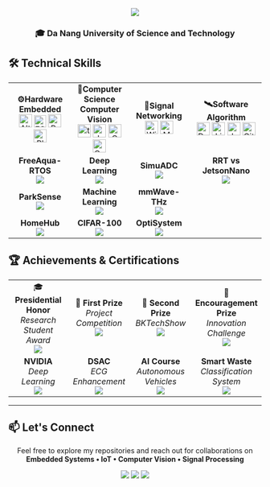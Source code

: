 <p align="center">
  <img src="https://readme-typing-svg.herokuapp.com/?font=Righteous&size=35&center=true&vCenter=true&width=500&height=70&duration=4000&lines=Hi+There!+👋;I'm+Ba+Thanh;Electronics+Engineer" />
</p>

<h3 align="center">🎓 Da Nang University of Science and Technology</h3>


## 🛠️ Technical Skills

<div align="left">
<table width="100%">
  <colgroup>
    <col width="25%"><col width="22%"><col width="25%"><col width="28%">
  </colgroup>

  <!-- Row 1: SKILLS -->
  <tr>
    <td align="center">
      <b>⚙️Hardware<br/>Embedded</b><br/>
      <img src="https://cdn.simpleicons.org/altiumdesigner/A5915F" width="26" alt="Altium Designer"/>
      <img src="https://cdn.simpleicons.org/espressif/E7352C" width="24" alt="ESP32"/>
      <img src="https://cdn.simpleicons.org/circuitverse/1E5083" width="26" alt="Proteus"/>
      <img src="https://cdn.simpleicons.org/platformio/FF6600" width="26" alt="PlatformIO"/> 
    </td>
    <td align="center">
      <b>🧠Computer Science<br/>Computer Vision</b><br/>
      <img src="https://cdn.simpleicons.org/tensorflow/FF6F00" width="26" alt="tensorflow"/>
      <img src="https://cdn.simpleicons.org/jupyter/F37626" width="26" alt="Jupyter"/>
      <img src="https://cdn.simpleicons.org/opencv/5C3EE8" width="26" alt="OpenCV"/>
      <img src="https://cdn.simpleicons.org/googlecolab/F9AB00" width="26" alt="Google Colab"/>
    </td>
    <td align="center">
      <b>📡Signal<br/>Networking</b><br/>
      <img src="https://cdn.simpleicons.org/wireshark/1679A7" width="26" alt="Wireshark"/>
      <img src="https://cdn.simpleicons.org/mqtt/660066" width="26" alt="MQTT"/>
    </td>
    <td align="center">
      <b>🛰️Software<br/>Algorithm</b><br/>
      <img src="https://cdn.simpleicons.org/docker/2496ED" width="26" alt="Docker"/>
      <img src="https://cdn.simpleicons.org/linux/FCC624" width="26" alt="Linux"/>
      <img src="https://cdn.simpleicons.org/nvidia/76B900" width="26" alt="Jetson Nano"/>
      <img src="https://cdn.simpleicons.org/git/F05032" width="26" alt="Git"/>
    </td>
  </tr>

  <!-- Row 2: PROJECT #1 -->
  <tr>
    <td align="center">
      <b>FreeAqua-RTOS</b><br/>
      <a href="https://github.com/bathanh0309/FreeAqua-RTOS">
        <img src="https://img.shields.io/badge/View-00C7B7?style=for-the-badge&logo=github&logoColor=white"/>
      </a>
    </td>
    <td align="center">
      <b>Deep Learning</b><br/>
      <a href="https://github.com/bathanh0309/DeepLearning">
        <img src="https://img.shields.io/badge/View-FF6F00?style=for-the-badge&logo=github&logoColor=white"/>
      </a>
    </td>
    <td align="center">
      <b>SimuADC</b><br/>
      <a href="https://github.com/bathanh0309/SimuADC">
        <img src="https://img.shields.io/badge/View-FF8C00?style=for-the-badge&logo=github&logoColor=white"/>
      </a>
    </td>
    <td align="center">
      <b>RRT vs JetsonNano</b><br/>
      <a href="https://github.com/bathanh0309/rob-rrt-jetson-nano">
        <img src="https://img.shields.io/badge/View-76B900?style=for-the-badge&logo=github&logoColor=white"/>
      </a>
    </td>
  </tr>

  <!-- Row 3: PROJECT #2 -->
  <tr>
    <td align="center">
      <b>ParkSense</b><br/>
      <a href="https://github.com/bathanh0309/PBL3_Smart_Parking">
        <img src="https://img.shields.io/badge/View-4285F4?style=for-the-badge&logo=github&logoColor=white"/>
      </a>
    </td>
    <td align="center">
      <b>Machine Learning</b><br/>
      <a href="https://github.com/bathanh0309/MachineLearning">
        <img src="https://img.shields.io/badge/View-0078D7?style=for-the-badge&logo=github&logoColor=white"/>
      </a>
    </td>
    <td align="center">
      <b>mmWave-THz</b><br/>
      <a href="https://github.com/bathanh0309/mmWave-THz">
        <img src="https://img.shields.io/badge/View-6A1B9A?style=for-the-badge&logo=github&logoColor=white"/>
      </a>
    </td>
    <td align="center">
      &nbsp;
    </td>
  </tr>

  <!-- Row 4: PROJECT #3 -->
  <tr>
    <td align="center">
      <b>HomeHub</b><br/>
      <a href="https://github.com/bathanh0309/IoT-HomeHub">
        <img src="https://img.shields.io/badge/View-FF6F00?style=for-the-badge&logo=github&logoColor=white"/>
      </a>
    </td>
    <td align="center">
      <b>CIFAR-100</b><br/>
      <a href="https://github.com/bathanh0309/DeepLearning">
        <img src="https://img.shields.io/badge/View-1f6feb?style=for-the-badge&logo=github&logoColor=white"/>
      </a>
    </td>
    <td align="center">
      <b>OptiSystem</b><br/>
      <a href="https://github.com/bathanh0309/Optisystem">
        <img src="https://img.shields.io/badge/View-005BAC?style=for-the-badge&logo=github&logoColor=white"/>
      </a>
    </td>
    <td align="center">
      &nbsp;
    </td>
  </tr>

</table>
</div>


## 🏆 Achievements & Certifications
<div align="left">
<table width="100%">
  <colgroup>
    <col width="25%"><col width="25%"><col width="25%"><col width="25%">
  </colgroup>

  <!-- Row 1 -->
  <tr>
    <td align="center">
      🎓 <b>Presidential Honor</b><br/>
      <i>Research Student Award</i><br/>
      <a href="https://drive.google.com/file/d/1tr2x93TwjTtUAfHl8ggOcIgXE5LCZisv/view">
        <img src="https://img.shields.io/badge/View-4285F4?style=for-the-badge&logo=googledrive&logoColor=white"/>
      </a>
    </td>
    <td align="center">
      🥇 <b>First Prize</b><br/>
      <i>Project Competition</i><br/>
      <a href="https://drive.google.com/file/d/1iI_mmLu6SrupykpjnciBaJUs4rW604Rp/view">
        <img src="https://img.shields.io/badge/View-FFD700?style=for-the-badge&logo=googledrive&logoColor=white"/>
      </a>
    </td>
    <td align="center">
      🥈 <b>Second Prize</b><br/>
      <i>BKTechShow</i><br/>
      <a href="https://drive.google.com/file/d/1Nn8-F5u36uuBbKG1-ddfdwV_-vlJIkSc/view">
        <img src="https://img.shields.io/badge/View-C0C0C0?style=for-the-badge&logo=googledrive&logoColor=white"/>
      </a>
    </td>
    <td align="center">
      🥉<b>Encouragement Prize</b><br/>
      <i>Innovation Challenge</i><br/>
      <a href="https://drive.google.com/file/d/1_k1gOUejFIOUj8iQCzT4rLdRF-s7Xugo/view?usp=drive_link">
        <img src="https://img.shields.io/badge/View-1f6feb?style=for-the-badge&logo=googledrive&logoColor=white"/>
      </a>
    </td>
  </tr>

  <!-- Row 2 -->
  <tr>
    <td align="center">
      <b>NVIDIA</b><br/>
      <i>Deep Learning</i><br/>
      <a href="https://drive.google.com/file/d/1IS7MKVRLEAUrxG3UAmzJelLf3vWU4Bb1/view">
        <img src="https://img.shields.io/badge/View-76B900?style=for-the-badge&logo=nvidia&logoColor=white"/>
      </a>
    </td>
    <td align="center">
      <b>DSAC</b><br/>
      <i>ECG Enhancement</i><br/>
      <a href="https://drive.google.com/file/d/1GZvRcehhXUOCUiw5jLp3gS9lZ-kPk8T2/view">
        <img src="https://img.shields.io/badge/View-FF6B6B?style=for-the-badge&logo=googledrive&logoColor=white"/>
      </a>
    </td>
    <td align="center">
      <b>AI Course</b><br/>
      <i>Autonomous Vehicles</i><br/>
      <a href="https://drive.google.com/file/d/1NluBnhDf06USY6wm1r2R16zXldbwUppn/view">
        <img src="https://img.shields.io/badge/View-0A84FF?style=for-the-badge&logo=googledrive&logoColor=white"/>
      </a>
    </td>
    <td align="center">
      <b>Smart Waste</b><br/>
      <i>Classification System</i><br/>
      <a href="https://drive.google.com/file/d/16xMIXrvLCCrfZcEmQYMUcUV3Awe2gYDk/view">
        <img src="https://img.shields.io/badge/View-4CAF50?style=for-the-badge&logo=googledrive&logoColor=white"/>
      </a>
    </td>
  </tr>
</table>
</div>

---

## 📫 Let's Connect

<p align="center">
  Feel free to explore my repositories and reach out for collaborations on<br/>
  <b>Embedded Systems • IoT • Computer Vision • Signal Processing</b>
</p>

<p align="center">
  <a href="bathanh124ads@gmail.com"><img src="https://img.shields.io/badge/Email-D14836?style=for-the-badge&logo=gmail&logoColor=white"/></a>
  <a href="https://www.linkedin.com/in/bathanh0309"><img src="https://img.shields.io/badge/LinkedIn-0077B5?style=for-the-badge&logo=linkedin&logoColor=white"/></a>
  <a href="https://github.com/bathanh0309"><img src="https://img.shields.io/badge/GitHub-100000?style=for-the-badge&logo=github&logoColor=white"/></a>
</p>
